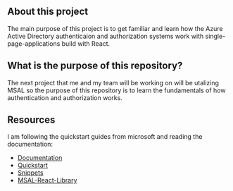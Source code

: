 ## About this project

The main purpose of this project is to get familiar and learn how the Azure Active Directory authenticaion and authorization systems
work with single-page-applications build with React. 

## What is the purpose of this repository?

The next project that me and my team will be working on will be utalizing MSAL so the purpose of this repository is to learn the fundamentals of how 
authentication and authorization works.

## Resources

I am following the quickstart guides from microsoft and reading the documentation:

- [Documentation](https://learn.microsoft.com/en-us/entra/identity-platform/msal-overview?fbclid=IwAR1CSmaZxAvWtmCZX2ZEohfdA_g40RpqUOHQzN60uR1wYr6Pk36cobvhWDI_aem_AQIY0N1LgmUuiQR80f1zzXy2ZL5Rh5wsF1Q0iwE2I4OICP7nGxLZVOIU3VL3CWb-X5ajXNl-WDIi6rCgRUvhvkCZ)
- [Quickstart](https://learn.microsoft.com/en-us/entra/identity-platform/tutorial-single-page-app-react-register-app)
- [Snippets](https://learn.microsoft.com/en-us/entra/identity-platform/sample-v2-code?tabs=apptype)
- [MSAL-React-Library](https://github.com/AzureAD/microsoft-authentication-library-for-js/tree/dev/lib/msal-react)
